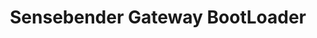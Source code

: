 ---
layout: pid
title: Sensebender Gateway BootLoader
owner: MySensors
license: CERN OHL v.1.2
site: http://www.mysensors.org/
source: http://github.com/mysensors/sensebenderGW/
---